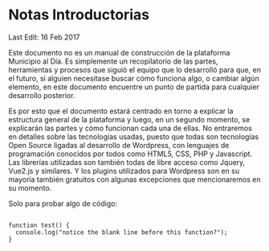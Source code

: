 # Notas Introductorias

Last Edit: 16 Feb 2017

Este documento no es un manual de construcción de la plataforma Municipio al Día. Es simplemente un recopilatorio de las partes, herramientas y procesos que siguió el equipo que lo desarrolló para que, en el futuro, si alguien necesitase buscar cómo funciona algo, o cambiar algún elemento, en este documento encuentre un punto de partida para cualquier desarrollo posterior. 

Es por esto que el documento estará centrado en torno a explicar la estructura general de la plataforma y luego, en un segundo momento, se explicarán las partes y cómo funcionan cada una de ellas. No entraremos en detalles sobre las tecnologías usadas, puesto que todas son tecnologías Open Source ligadas al desarrollo de Wordpress, con lenguajes de programación conocidos por todos como HTML5, CSS, PHP y Javascript. Las librerías utilizadas son también todas de libre acceso como Jquery, Vue2.js y similares. Y los plugins utilizados para Wordpress son en su mayoría también gratuitos con algunas excepciones que mencionaremos en su momento. 

Solo para probar algo de código: 

```

function test() {
  console.log("notice the blank line before this function?");
}

```






